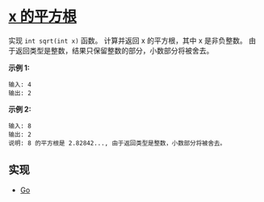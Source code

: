 # [x 的平方根](https://leetcode-cn.com/problems/sqrtx/description/)

实现 `int sqrt(int x)` 函数。
计算并返回 x 的平方根，其中 x 是非负整数。
由于返回类型是整数，结果只保留整数的部分，小数部分将被舍去。

**示例 1:**

```
输入: 4
输出: 2
```

**示例 2:**

```
输入: 8
输出: 2
说明: 8 的平方根是 2.82842..., 由于返回类型是整数，小数部分将被舍去。
```

## 实现

- [Go](https://github.com/pojozhang/playground/blob/master/solutions/go/src/playground/algorithm/sqrtx.go)
